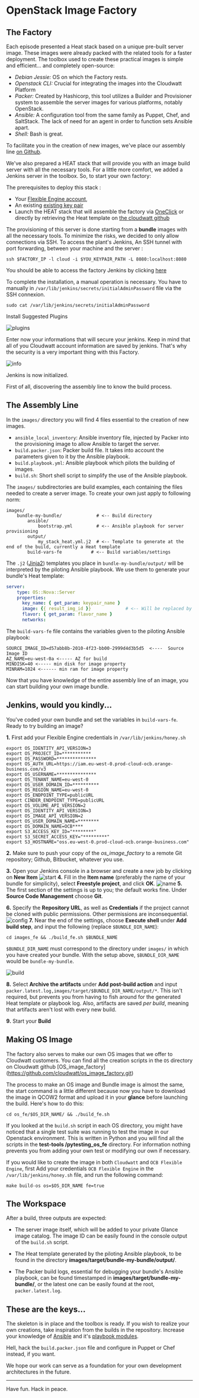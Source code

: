# OpenStack Image Factory

## The Factory

Each episode presented a Heat stack based on a unique pre-built server image. These images were already packed with the related tools for a faster deployment. The toolbox used to create these practical images is simple and efficient... and completely open-source:

* *Debian Jessie:* OS on which the Factory rests.
* *Openstack CLI:* Crucial for integrating the images into the Cloudwatt Platform
* *Packer:* Created by Hashicorp, this tool utilizes a Builder and Provisioner system to assemble the server images for various platforms, notably OpenStack.
* *Ansible:* A configuration tool from the same family as Puppet, Chef, and SaltStack. The lack of need for an agent in order to function sets Ansible apart.
* *Shell:* Bash is great.

To facilitate you in the creation of new images, we've place our assembly line [on Github](https://github.com/cloudwatt/os_image_factory).
 
We've also prepared a HEAT stack that will provide you with an image build server with all the necessary tools. For a little
more comfort, we added a Jenkins server in the toolbox. So, to start your own factory:

The prerequisites to deploy this stack :

* Your [Flexible Engine account](https://console.prod-cloud-ocb.orange-business.com),
* An existing [existing key pair](https://console.prod-cloud-ocb.orange-business.com/ecm/?agencyId=31f8f902b5ab4b05b0c767f5c79d2cae&region=as-west-0&locale=en-us#/keypairs/manager/keypairsList)
* Launch the HEAT stack that will assemble the factory via [OneClick](https://www.cloudwatt.com/en/applications/) or directly by retrieving the Heat template on [the cloudwatt github](https://github.com/cloudwatt/os_image_factory/tree/master/setup)

The provisioning of this server is done starting from a **bundle** images with all the necessary tools. To minimize the risks, we decided to only allow connections via SSH. To access the plant's Jenkins,
An SSH tunnel with port forwarding, between your machine and the server :

```
ssh $FACTORY_IP -l cloud -i $YOU_KEYPAIR_PATH -L 8080:localhost:8080
```

You should be able to access the factory Jenkins by clicking [here](http://localhost:8080)

To complete the installation, a manual operation is necessary. You have to manually in  ```/var/lib/jenkins/secrets/initialAdminPassword``` file via the SSH connexion.

```
sudo cat /var/lib/jenkins/secrets/initialAdminPassword
```

Install Suggested Plugins

![plugins](../statics/plugins.png)

Enter now your informations that will secure your jenkins. 
Keep in mind that all of you Cloudwatt account information are saved by jenkins. That's why the security is a very important thing with this Factory.

![info](../statics/infos.png)

Jenkins is now initialized.

First of all, discovering the assembly line to know the build process.

## The Assembly Line

In the `images/` directory you will find 4 files essential to the creation of new images.

* `ansible_local_inventory`: Ansible inventory file, injected by Packer into the provisioning image to allow Ansible to target the server.
* `build.packer.json`: Packer build file. It takes into account the parameters given to it by the Ansible playbook.
* `build.playbook.yml`: Ansible playbook which pilots the building of images.
* `build.sh`: Short shell script to simplify the use of the Ansible playbook.

The `images/` subdirectories are build examples, each containing the files needed to create a server image. To create your own just apply to following norm:

~~~
images/
    bundle-my-bundle/             # <-- Build directory
        ansible/
            bootstrap.yml         # <-- Ansible playbook for server provisioning
        output/
            my_stack_heat.yml.j2  # <-- Template to generate at the end of the build, currently a Heat template
        build-vars-fe           # <-- Build variables/settings
~~~

The `.j2` ([Jinja2](http://jinja.pocoo.org/)) templates you place in `bundle-my-bundle/output/` will be interpreted by the piloting Ansible playbook. We use them to generate your bundle's Heat template:

~~~ yaml
server:
    type: OS::Nova::Server
    properties:
      key_name: { get_param: keypair_name }
      image: {{ result_img_id }}             # <-- Will be replaced by generated image ID
      flavor: { get_param: flavor_name }
      networks:

~~~

The `build-vars-fe` file contains the variables given to the piloting Ansible playbook:

```
SOURCE_IMAGE_ID=d57abb8b-2010-4f23-bb00-2999d4d3b5d5  <----  Source Image ID
AZ_NAME=eu-west-0a <----- AZ for build
MINDISK=40 <----- min disk for image property
MINRAM=1024 <------ min ram for image property
```


Now that you have knowledge of the entire assembly line of an image, you can start  building your own image bundle.

## Jenkins, would you kindly...

You've coded your own bundle and set the variables in `build-vars-fe`. Ready to try building an image?

**1.** First add your Flexible Engine credentials in `/var/lib/jenkins/honey.sh`
~~~
export OS_IDENTITY_API_VERSION=3
export OS_PROJECT_ID=***********
export OS_PASSWORD=***************
export OS_AUTH_URL=https://iam.eu-west-0.prod-cloud-ocb.orange-business.com/v3
export OS_USERNAME=***************
export OS_TENANT_NAME=eu-west-0
export OS_USER_DOMAIN_ID=**********
export OS_REGION_NAME=eu-west-0
export OS_ENDPOINT_TYPE=publicURL
export CINDER_ENDPOINT_TYPE=publicURL
export OS_VOLUME_API_VERSION=2
export OS_IDENTITY_API_VERSION=3
export OS_IMAGE_API_VERSION=2
export OS_USER_DOMAIN_NAME=********
export OS_DOMAIN_NAME=OCB****
export S3_ACCESS_KEY_ID="********"
export S3_SECRET_ACCESS_KEY="*********"
export S3_HOSTNAME="oss.eu-west-0.prod-cloud-ocb.orange-business.com"
~~~

**2.** Make sure to push your copy of the *os_image_factory* to a remote Git repository; Github, Bitbucket, whatever you use.

**3.** Open your Jenkins console in a browser and create a new job by clicking on **New Item**
 ![start](../statics/start.png)
**4.** Fill in the **Item name** (preferably the name of your bundle for simplicity), select **Freestyle project**, and click **OK**.
 ![name](../statics/name.png)
**5.** The first section of the settings is up to you; the default works fine. Under **Source Code Management** choose **Git**.

**6.** Specify the **Repository URL**, as well as **Credentials** if the project cannot be cloned with public permissions. Other permissions are inconsequential.
 ![config](../statics/conf.png)
**7.** Near the end of the settings, choose **Execute shell** under **Add build step**, and input the following (replace `$BUNDLE_DIR_NAME`):
```
cd images_fe && ./build_fe.sh $BUNDLE_NAME
```

`$BUNDLE_DIR_NAME` must correspond to the directory under `images/` in which you have created your bundle. With the setup above, `$BUNDLE_DIR_NAME` would be `bundle-my-bundle`.

 ![build](../statics/build_fe.png)
 
**8.** Select **Archive the artifacts** under **Add post-build action** and input ```packer.latest.log,images/target/$BUNDLE_DIR_NAME/output/*```. This isn't required, but prevents you from having to fish around for the generated Heat template or playbook log. Also, artifacts are saved *per build*, meaning that artifacts aren't lost with every new build.

**9.** Start your **Build**

## Making OS Image

The factory also serves to make our own OS images that we offer to Cloudwatt customers.
You can find all the creation scripts in the `OS` directory on Cloudwatt github [OS_image_factory] (https://github.com/cloudwatt/os_image_factory.git)

The process to make an OS image and Bundle image is almost the same, the start command is a little different because now you have to download the image in QCOW2 format and upload it in your **glance** before launching the build.
Here's how to do this:

```
cd os_fe/$OS_DIR_NAME/ && ./build_fe.sh
```

If you looked at the `build.sh` script in each OS directory, you might have noticed that a single test suite was running to test the image in our Openstack environment.
This is written in Python and you will find all the scripts in the **test-tools /pytesting_os_fe** directory.
For information nothing prevents you from adding your own test or modifying our own if necessary.

If you would like to create the image in both ```Cloudwatt``` and ```OCB Flexible Engine```, first
Add your credentials ```OCB Flexible Engine``` in the ```/var/lib/jenkins/honey.sh``` file, and run the following command:

```
make build-os os=$OS_DIR_NAME fe=true
```

## The Workspace

After a build, three outputs are expected:

* The server image itself, which will be added to your private Glance image catalog. The image ID can be easily found in the console output of the `build.sh` script.

* The Heat template generated by the piloting Ansible playbook, to be found in the directory **images/target/bundle-my-bundle/output/**.

* The Packer build logs, essential for debugging your bundle's Ansible playbook, can be found timestamped in **images/target/bundle-my-bundle/**, or the latest one can be easily found at the root, `packer.latest.log`.

## These are the keys...

The skeleton is in place and the toolbox is ready. If you wish to realize your own creations, take inspiration from the builds in the repository. Increase your knowledge of [Ansible](http://docs.ansible.com/ansible/index.html) and it's [playbook modules](http://docs.ansible.com/ansible/list_of_all_modules.html).

Hell, hack the `build.packer.json` file and configure in Puppet or Chef instead, if you want.

We hope our work can serve as a foundation for your own development architectures in the future.

------
Have fun. Hack in peace.
